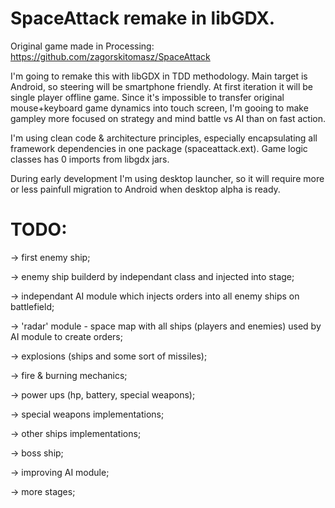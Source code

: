 # SpaceAttack remake in libGDX. 

Original game made in Processing: https://github.com/zagorskitomasz/SpaceAttack 

I'm going to remake this with libGDX in TDD methodology. Main target is Android, so steering will be smartphone friendly. At first iteration it will be single player offline game. Since it's impossible to transfer original mouse+keyboard game dynamics into touch screen, I'm gooing to make gampley more focused on strategy and mind battle vs AI than on fast action.

I'm using clean code & architecture principles, especially encapsulating all framework dependencies in one package (spaceattack.ext). Game logic classes has 0 imports from libgdx jars.

During early development I'm using desktop launcher, so it will require more or less painfull migration to Android when desktop alpha is ready.

# TODO:

-> first enemy ship; 

-> enemy ship builderd by independant class and injected into stage;

-> independant AI module which injects orders into all enemy ships on battlefield;

-> 'radar' module - space map with all ships (players and enemies) used by AI module to create orders;

-> explosions (ships and some sort of missiles);

-> fire & burning mechanics;

-> power ups (hp, battery, special weapons);

-> special weapons implementations;

-> other ships implementations;

-> boss ship;

-> improving AI module;

-> more stages;
